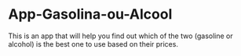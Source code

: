 # App-Gasolina-ou-Alcool
This is an app that will help you find out which of the two (gasoline or alcohol) is the best one to use based on their prices.
